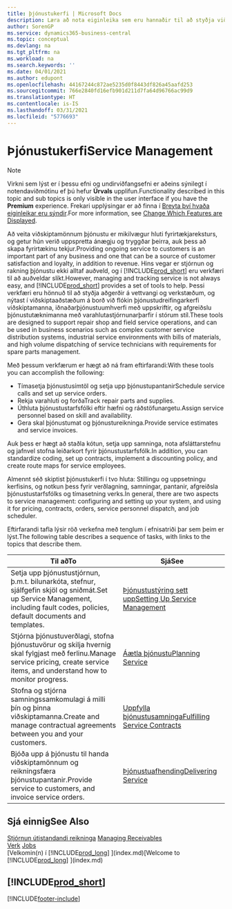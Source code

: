 ```yaml
---
title: þjónustukerfi | Microsoft Docs
description: Læra að nota eiginleika sem eru hannaðir til að styðja viðgerðaverkstæði og þjónustuaðgerðir á staðnum.
author: SorenGP
ms.service: dynamics365-business-central
ms.topic: conceptual
ms.devlang: na
ms.tgt_pltfrm: na
ms.workload: na
ms.search.keywords: ''
ms.date: 04/01/2021
ms.author: edupont
ms.openlocfilehash: 44167244c872ae5235d0f8443df826a45aafd253
ms.sourcegitcommit: 766e2840fd16efb901d211d7fa64d96766ac99d9
ms.translationtype: HT
ms.contentlocale: is-IS
ms.lasthandoff: 03/31/2021
ms.locfileid: "5776693"
---
```

# <a name="service-management"></a><span data-ttu-id="a64a5-103">Þjónustukerfi</span><span class="sxs-lookup"><span data-stu-id="a64a5-103">Service Management</span></span>
> [!NOTE]
> <span data-ttu-id="a64a5-104">Virkni sem lýst er í þessu efni og undirviðfangsefni er aðeins sýnilegt í notendaviðmótinu ef þú hefur **Úrvals** upplifun.</span><span class="sxs-lookup"><span data-stu-id="a64a5-104">Functionality described in this topic and sub topics is only visible in the user interface if you have the **Premium** experience.</span></span> <span data-ttu-id="a64a5-105">Frekari upplýsingar er að finna í [Breyta því hvaða eiginleikar eru sýndir](ui-experiences.md).</span><span class="sxs-lookup"><span data-stu-id="a64a5-105">For more information, see [Change Which Features are Displayed](ui-experiences.md).</span></span>

<span data-ttu-id="a64a5-106">Að veita viðskiptamönnum þjónustu er mikilvægur hluti fyrirtækjareksturs, og getur hún verið uppspretta ánægju og tryggðar þeirra, auk þess að skapa fyrirtækinu tekjur.</span><span class="sxs-lookup"><span data-stu-id="a64a5-106">Providing ongoing service to customers is an important part of any business and one that can be a source of customer satisfaction and loyalty, in addition to revenue.</span></span> <span data-ttu-id="a64a5-107">Hins vegar er stjórnun og rakning þjónustu ekki alltaf auðveld, og í [!INCLUDE[prod_short](includes/prod_short.md)] eru verkfæri til að auðveldar slíkt.</span><span class="sxs-lookup"><span data-stu-id="a64a5-107">However, managing and tracking service is not always easy, and [!INCLUDE[prod_short](includes/prod_short.md)] provides a set of tools to help.</span></span> <span data-ttu-id="a64a5-108">Þessi verkfæri eru hönnuð til að styðja aðgerðir á vettvangi og verkstæðum, og nýtast í viðskiptaaðstæðum á borð við flókin þjónustudreifingarkerfi viðskiptamanna, iðnaðarþjónustuumhverfi með uppskriftir, og afgreiðslu þjónustutæknimanna með varahlutastjórnunarþarfir í stórum stíl.</span><span class="sxs-lookup"><span data-stu-id="a64a5-108">These tools are designed to support repair shop and field service operations, and can be used in business scenarios such as complex customer service distribution systems, industrial service environments with bills of materials, and high volume dispatching of service technicians with requirements for spare parts management.</span></span>  

 <span data-ttu-id="a64a5-109">Með þessum verkfærum er hægt að ná fram eftirfarandi:</span><span class="sxs-lookup"><span data-stu-id="a64a5-109">With these tools you can accomplish the following:</span></span>  

* <span data-ttu-id="a64a5-110">Tímasetja þjónustusímtöl og setja upp þjónustupantanir</span><span class="sxs-lookup"><span data-stu-id="a64a5-110">Schedule service calls and set up service orders.</span></span>  
* <span data-ttu-id="a64a5-111">Rekja varahluti og forða</span><span class="sxs-lookup"><span data-stu-id="a64a5-111">Track repair parts and supplies.</span></span>  
* <span data-ttu-id="a64a5-112">Úthluta þjónustustarfsfólki eftir hæfni og ráðstöfunargetu.</span><span class="sxs-lookup"><span data-stu-id="a64a5-112">Assign service personnel based on skill and availability.</span></span>  
* <span data-ttu-id="a64a5-113">Gera skal þjónustumat og þjónustureikninga.</span><span class="sxs-lookup"><span data-stu-id="a64a5-113">Provide service estimates and service invoices.</span></span>  

<span data-ttu-id="a64a5-114">Auk þess er hægt að staðla kótun, setja upp samninga, nota afsláttarstefnu og jafnvel stofna leiðarkort fyrir þjónustustarfsfólk.</span><span class="sxs-lookup"><span data-stu-id="a64a5-114">In addition, you can standardize coding, set up contracts, implement a discounting policy, and create route maps for service employees.</span></span>  

<span data-ttu-id="a64a5-115">Almennt séð skiptist þjónustukerfi í tvo hluta: Stillingu og uppsetningu kerfisins, og notkun þess fyrir verðlagning, samningar, pantanir, afgreiðsla þjónustustarfsfólks og tímasetning verks.</span><span class="sxs-lookup"><span data-stu-id="a64a5-115">In general, there are two aspects to service management: configuring and setting up your system, and using it for pricing, contracts, orders, service personnel dispatch, and job scheduler.</span></span>  

<span data-ttu-id="a64a5-116">Eftirfarandi tafla lýsir röð verkefna með tenglum í efnisatriði þar sem þeim er lýst.</span><span class="sxs-lookup"><span data-stu-id="a64a5-116">The following table describes a sequence of tasks, with links to the topics that describe them.</span></span>   

|<span data-ttu-id="a64a5-117">**Til að**</span><span class="sxs-lookup"><span data-stu-id="a64a5-117">**To**</span></span>|<span data-ttu-id="a64a5-118">**Sjá**</span><span class="sxs-lookup"><span data-stu-id="a64a5-118">**See**</span></span>|  
|------------|-------------|  
|<span data-ttu-id="a64a5-119">Setja upp þjónustustjórnun, þ.m.t. bilunarkóta, stefnur, sjálfgefin skjöl og sniðmát.</span><span class="sxs-lookup"><span data-stu-id="a64a5-119">Set up Service Management, including fault codes, policies, default documents and templates.</span></span>|[<span data-ttu-id="a64a5-120">Þjónustustýring sett upp</span><span class="sxs-lookup"><span data-stu-id="a64a5-120">Setting Up Service Management</span></span>](service-setup-service.md)|  
|<span data-ttu-id="a64a5-121">Stjórna þjónustuverðlagi, stofna þjónustuvörur og skilja hvernig skal fylgjast með ferlinu.</span><span class="sxs-lookup"><span data-stu-id="a64a5-121">Manage service pricing, create service items, and understand how to monitor progress.</span></span>|[<span data-ttu-id="a64a5-122">Áætla þjónustu</span><span class="sxs-lookup"><span data-stu-id="a64a5-122">Planning Service</span></span>](service-plan-service.md)|  
|<span data-ttu-id="a64a5-123">Stofna og stjórna samningssamkomulagi á milli þín og þinna viðskiptamanna.</span><span class="sxs-lookup"><span data-stu-id="a64a5-123">Create and manage contractual agreements between you and your customers.</span></span>|[<span data-ttu-id="a64a5-124">Uppfylla þjónustusamninga</span><span class="sxs-lookup"><span data-stu-id="a64a5-124">Fulfilling Service Contracts</span></span>](service-fulfill-service-contracts.md)|  
|<span data-ttu-id="a64a5-125">Bjóða upp á þjónustu til handa viðskiptamönnum og reikningsfæra þjónustupantanir.</span><span class="sxs-lookup"><span data-stu-id="a64a5-125">Provide service to customers, and invoice service orders.</span></span>|[<span data-ttu-id="a64a5-126">Þjónustuafhending</span><span class="sxs-lookup"><span data-stu-id="a64a5-126">Delivering Service</span></span>](service-deliver-service.md)|  

## <a name="see-also"></a><span data-ttu-id="a64a5-127">Sjá einnig</span><span class="sxs-lookup"><span data-stu-id="a64a5-127">See Also</span></span>  
<span data-ttu-id="a64a5-128">[Stjórnun útistandandi reikninga](receivables-manage-receivables.md) </span><span class="sxs-lookup"><span data-stu-id="a64a5-128">[Managing Receivables](receivables-manage-receivables.md) </span></span>  
<span data-ttu-id="a64a5-129">[Verk](projects-how-create-jobs.md) </span><span class="sxs-lookup"><span data-stu-id="a64a5-129">[Jobs](projects-how-create-jobs.md) </span></span>  
<span data-ttu-id="a64a5-130">[Velkomin(n) í [!INCLUDE[prod_long](includes/prod_long.md)] ](index.md)</span><span class="sxs-lookup"><span data-stu-id="a64a5-130">[Welcome to [!INCLUDE[prod_long](includes/prod_long.md)] ](index.md)</span></span>

## [!INCLUDE[prod_short](includes/free_trial_md.md)]  


[!INCLUDE[footer-include](includes/footer-banner.md)]